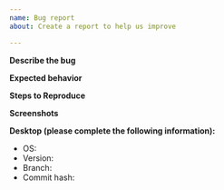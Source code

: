 ```yaml
---
name: Bug report
about: Create a report to help us improve

---
```


<!--NOTE: -->
<!--- General questions should go to the gitter room instead of the issue tracker.-->

**Describe the bug**
<!--A clear and concise description of what the bug is and steps to reproduce it.-->

**Expected behavior**
<!--A clear and concise description of what you expected to happen.-->

**Steps to Reproduce**
<!--Steps to reproduce the behavior:
1. Go to '...'
2. Click on '....'
3. Scroll down to '....'
4. See error
-->

**Screenshots**
<!--If applicable, add screenshots to help explain your problem.-->

**Desktop (please complete the following information):**
 - OS: <!--[e.g. ubuntu, OSX High Siera]-->
 - Version: <!--[e.g. 22]-->
 - Branch: <!--[Master]-->
 - Commit hash: <!--[e8232]-->
